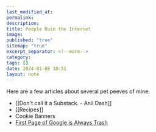 ```yaml
---
last_modified_at: 
permalink: 
description: 
title: People Ruin the Internet
image: 
published: "true"
sitemap: "true"
excerpt_separator: <!--more-->
category: 
tags: []
date: 2024-01-08 10:51
layout: note
---
```

Here are a few articles about several pet peeves of mine. 

- [[Don't call it a Substack. - Anil Dash]]
- [[Recipes]]
- Cookie Banners
- [First Page of Google is Always Trash](https://x.com/jethrojones/status/1862496738843525485)